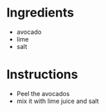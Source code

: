 # Ingredients

- avocado
- lime
- salt

# Instructions

- Peel the avocados
- mix it with lime juice and salt
